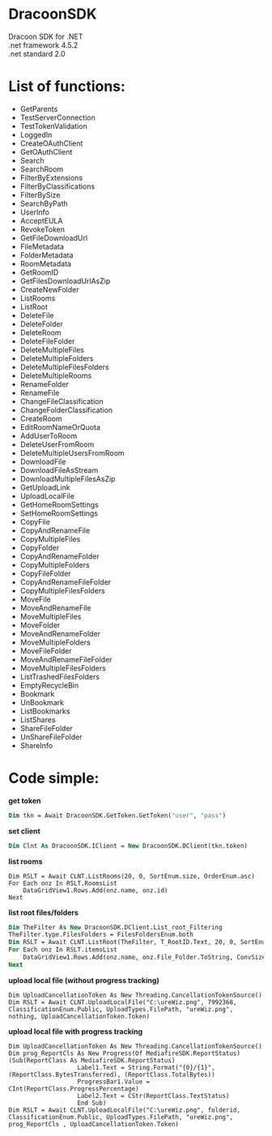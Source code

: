 # DracoonSDK
Dracoon SDK for .NET<br>
.net framework 4.5.2<br>
.net standard 2.0<br>



# List of functions:
* GetParents
* TestServerConnection
* TestTokenValidation
* LoggedIn
* CreateOAuthClient
* GetOAuthClient
* Search
* SearchRoom
* FilterByExtensions
* FilterByClassifications
* FilterBySize
* SearchByPath
* UserInfo
* AcceptEULA
* RevokeToken
* GetFileDownloadUrl
* FileMetadata
* FolderMetadata
* RoomMetadata
* GetRoomID
* GetFilesDownloadUrlAsZip
* CreateNewFolder
* ListRooms
* ListRoot
* DeleteFile
* DeleteFolder
* DeleteRoom
* DeleteFileFolder
* DeleteMultipleFiles
* DeleteMultipleFolders
* DeleteMultipleFilesFolders
* DeleteMultipleRooms
* RenameFolder
* RenameFile
* ChangeFileClassification
* ChangeFolderClassification
* CreateRoom
* EditRoomNameOrQuota
* AddUserToRoom
* DeleteUserFromRoom
* DeleteMultipleUsersFromRoom
* DownloadFile
* DownloadFileAsStream
* DownloadMultipleFilesAsZip
* GetUploadLink
* UploadLocalFile
* GetHomeRoomSettings
* SetHomeRoomSettings
* CopyFile
* CopyAndRenameFile
* CopyMultipleFiles
* CopyFolder
* CopyAndRenameFolder
* CopyMultipleFolders
* CopyFileFolder
* CopyAndRenameFileFolder
* CopyMultipleFilesFolders
* MoveFile
* MoveAndRenameFile
* MoveMultipleFiles
* MoveFolder
* MoveAndRenameFolder
* MoveMultipleFolders
* MoveFileFolder
* MoveAndRenameFileFolder
* MoveMultipleFilesFolders
* ListTrashedFilesFolders
* EmptyRecycleBin
* Bookmark
* UnBookmark
* ListBookmarks
* ListShares
* ShareFileFolder
* UnShareFileFolder
* ShareInfo


# Code simple:
**get token**
```vb
Dim tkn = Await DracoonSDK.GetToken.GetToken("user", "pass")
```
**set client**
```vb
Dim Clnt As DracoonSDK.IClient = New DracoonSDK.DClient(tkn.token)
```
**list rooms**
```vb.net
Dim RSLT = Await CLNT.ListRooms(20, 0, SortEnum.size, OrderEnum.asc)
For Each onz In RSLT.RoomsList
    DataGridView1.Rows.Add(onz.name, onz.id)
Next
```
**list root files/folders**
```vb
Dim TheFilter As New DracoonSDK.DClient.List_root_Filtering
TheFilter.type.FilesFolders = FilesFoldersEnum.both
Dim RSLT = Await CLNT.ListRoot(TheFilter, T_RootID.Text, 20, 0, SortEnum.size, OrderEnum.asc)
For Each onz In RSLT.itemsList
    DataGridView1.Rows.Add(onz.name, onz.File_Folder.ToString, ConvSize(onz.size), onz.id)
Next
```
**upload local file (without progress tracking)**
```vb.net
Dim UploadCancellationToken As New Threading.CancellationTokenSource()
Dim RSLT = Await CLNT.UploadLocalFile("C:\ureWiz.png", 7992368, ClassificationEnum.Public, UploadTypes.FilePath, "ureWiz.png", nothing, UploadCancellationToken.Token)
```
**upload local file with progress tracking**
```vb.net
Dim UploadCancellationToken As New Threading.CancellationTokenSource()
Dim prog_ReportCls As New Progress(Of MediafireSDK.ReportStatus)(Sub(ReportClass As MediafireSDK.ReportStatus)
                   Label1.Text = String.Format("{0}/{1}", (ReportClass.BytesTransferred), (ReportClass.TotalBytes))
                   ProgressBar1.Value = CInt(ReportClass.ProgressPercentage)
                   Label2.Text = CStr(ReportClass.TextStatus)
                   End Sub)
Dim RSLT = Await CLNT.UploadLocalFile("C:\ureWiz.png", folderid, ClassificationEnum.Public, UploadTypes.FilePath, "ureWiz.png", prog_ReportCls , UploadCancellationToken.Token)
```
